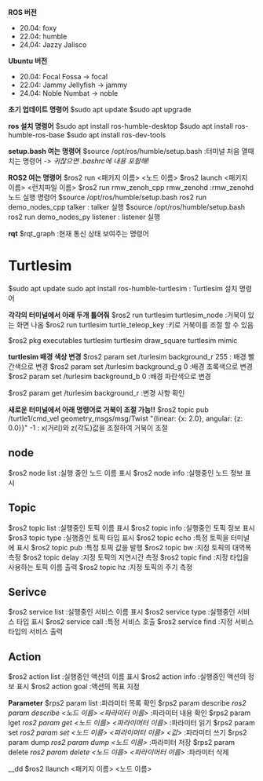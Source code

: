 
__ROS 버전__
- 20.04: foxy
- 22.04: humble
- 24.04: Jazzy Jalisco

__Ubuntu 버전__
- 20.04: Focal Fossa -> focal
- 22.04: Jammy Jellyfish -> jammy
- 24.04: Noble Numbat -> noble
 
__초기 업데이트 명령어__ 
$sudo apt update
$sudo apt upgrade

__ros 설치 명령어__
$sudo apt install ros-humble-desktop
$sudo apt install ros-humble-ros-base
$sudo apt install ros-dev-tools

__setup.bash 여는 명령어__
$source /opt/ros/humble/setup.bash
:터미널 처음 열때 치는 명령어
*-> 귀찮으면 .bashrc에 내용 포함해!*

__ROS2 여는 명령어__
$ros2 run <패키지 이름> <노드 이름>
$ros2 launch <패키지 이름> <런치파일 이름>
$ros2 run rmw_zenoh_cpp rmw_zenohd
:rmw_zenohd노드 실행 명령어
$source /opt/ros/humble/setup.bash
ros2 run demo_nodes_cpp talker
: talker 실행
$source /opt/ros/humble/setup.bash
ros2 run demo_nodes_py listener
: listener 실행

__rqt__
$rqt_graph
:현재 통신 상태 보여주는 명령어

# Turtlesim
$sudo apt update
sudo apt install ros-humble-turtlesim
: Turtlesim 설치 명령어

__각각의 터미널에서 아래 두개 틀어줘__
$ros2 run turtlesim turtlesim_node
:거북이 있는 화면 나옴
$ros2 run turtlesim turtle_teleop_key
:키로 거북이를 조절 할 수 있음

$ros2 pkg executables turtlesim
turtlesim draw_square
turtlesim mimic

__turtlesim 배경 색상 변경__
$ros2 param set /turlesim background_r 255
: 배경 빨간색으로 변경
$ros2 param set /turlesim background_g 0
:배경 초록색으로 변경
$ros2 param set /turlesim background_b 0
:배경 파란색으로 변경

$ros2 param get /turlesim background_r
:변경 사항 확인

__새로운 터미널에서 아래 명령어로 거북이 조절 가능!!__
$ros2 topic pub /turtle1/cmd_vel geometry_msgs/msg/Twist "{linear: {x: 2.0}, angular: {z: 0.0}}" -1
: x(거리)와 z(각도)값을 조절하여 거북이 조절

## __node__
$ros2 node list
:실행 중인 노드 이름 표시
$ros2 node info
:실행중인 노드 정보 표시

## __Topic__
$ros2 topic list
:실행중인 토픽 이름 표시
$ros2 topic info
:실행중인 토픽 정보 표시
$ros3 topic type
:실행중인 토픽 타입 표시
$ros2 topic echo
:특정 토픽을 터미널에 표시
$ros2 topic pub
:특정 토픽 값을 발행
$ros2 topic bw
:지정 토픽의 대역폭 측정
$ros2 topic delay
:지정 토픽의 지연시간 측정
$ros2 topic find
:지정 타입을 사용하는 토픽 이름 출력
$ros2 topic hz
:지정 토픽의 주기 측정

## __Serivce__
$ros2 service list
:실행중인 서비스 이름 표시
$ros2 service type
:실행중인 서비스 타입 표시
$ros2 service call
:특정 서비스 호출
$ros2 service find
:지정 서비스 타입의 서비스 출력

## __Action__
$ros2 action list
:실행중인 액션의 이름 표시
$ros2 action info
:실행중인 액션의 정보 표시
$ros2 action goal
:액션의 목표 지정

__Parameter__
$rps2 param list
:파라미터 목록 확인
$rps2 param describe
	*ros2 param describe <노드 이름> <파라미터 이름>*
:파라미터 내용 확인
$rps2 param lget
	*ros2 param get <노드 이름> <파라이머터 이름>*
:파라미터 읽기
$rps2 param set
	*ros2 param set <노드 이름> <파라이머터 이름> <값>*
:파라미터 쓰기
$rps2 param dump
	*ros2 param dump <노드 이름>*
:파라미터 저장
$rps2 param delete
	*ros2 param delete <노드 이름> <파라이머터 이름>*
:파라미터 삭제



__dd
$ros2 llaunch <패키지 이름> <노드 이름>